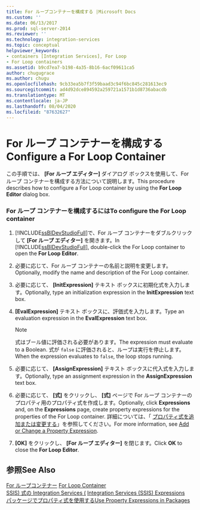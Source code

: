 ```yaml
---
title: For ループコンテナーを構成する |Microsoft Docs
ms.custom: ''
ms.date: 06/13/2017
ms.prod: sql-server-2014
ms.reviewer: ''
ms.technology: integration-services
ms.topic: conceptual
helpviewer_keywords:
- containers [Integration Services], For Loop
- For Loop containers
ms.assetid: b9cd7ea7-b198-4a35-8b16-6acf09611ca5
author: chugugrace
ms.author: chugu
ms.openlocfilehash: 9cb33ea5b7f3f59baad3c94f6bc845c281613ec9
ms.sourcegitcommit: ad4d92dce894592a259721a1571b1d8736abacdb
ms.translationtype: MT
ms.contentlocale: ja-JP
ms.lasthandoff: 08/04/2020
ms.locfileid: "87632627"
---
```

# <a name="configure-a-for-loop-container"></a><span data-ttu-id="39875-102">For ループ コンテナーを構成する</span><span class="sxs-lookup"><span data-stu-id="39875-102">Configure a For Loop Container</span></span>
  <span data-ttu-id="39875-103">この手順では、 **[For ループ エディター]** ダイアログ ボックスを使用して、For ループ コンテナーを構成する方法について説明します。</span><span class="sxs-lookup"><span data-stu-id="39875-103">This procedure describes how to configure a For Loop container by using the **For Loop Editor** dialog box.</span></span>  
  
### <a name="to-configure-the-for-loop-container"></a><span data-ttu-id="39875-104">For ループ コンテナーを構成するには</span><span class="sxs-lookup"><span data-stu-id="39875-104">To configure the For Loop container</span></span>  
  
1.  <span data-ttu-id="39875-105">[!INCLUDE[ssBIDevStudioFull](../includes/ssbidevstudiofull-md.md)]で、For ループ コンテナーをダブルクリックして **[For ループ エディター]** を開きます。</span><span class="sxs-lookup"><span data-stu-id="39875-105">In [!INCLUDE[ssBIDevStudioFull](../includes/ssbidevstudiofull-md.md)], double-click the For Loop container to open the **For Loop Editor**.</span></span>  
  
2.  <span data-ttu-id="39875-106">必要に応じて、For ループ コンテナーの名前と説明を変更します。</span><span class="sxs-lookup"><span data-stu-id="39875-106">Optionally, modify the name and description of the For Loop container.</span></span>  
  
3.  <span data-ttu-id="39875-107">必要に応じて、 **[InitExpression]** テキスト ボックスに初期化式を入力します。</span><span class="sxs-lookup"><span data-stu-id="39875-107">Optionally, type an initialization expression in the **InitExpression** text box.</span></span>  
  
4.  <span data-ttu-id="39875-108">**[EvalExpression]** テキスト ボックスに、評価式を入力します。</span><span class="sxs-lookup"><span data-stu-id="39875-108">Type an evaluation expression in the **EvalExpression** text box.</span></span>  
  
    > [!NOTE]  
    >  <span data-ttu-id="39875-109">式はブール値に評価される必要があります。</span><span class="sxs-lookup"><span data-stu-id="39875-109">The expression must evaluate to a Boolean.</span></span> <span data-ttu-id="39875-110">式が `false` に評価されると、ループは実行を停止します。</span><span class="sxs-lookup"><span data-stu-id="39875-110">When the expression evaluates to `false`, the loop stops running.</span></span>  
  
5.  <span data-ttu-id="39875-111">必要に応じて、 **[AssignExpression]** テキスト ボックスに代入式を入力します。</span><span class="sxs-lookup"><span data-stu-id="39875-111">Optionally, type an assignment expression in the **AssignExpression** text box.</span></span>  
  
6.  <span data-ttu-id="39875-112">必要に応じて、 **[式]** をクリックし、 **[式]** ページで For ループ コンテナーのプロパティ用のプロパティ式を作成します。</span><span class="sxs-lookup"><span data-stu-id="39875-112">Optionally, click **Expressions** and, on the **Expressions** page, create property expressions for the properties of the For Loop container.</span></span> <span data-ttu-id="39875-113">詳細については、「 [プロパティ式を追加または変更する](expressions/add-or-change-a-property-expression.md)」を参照してください。</span><span class="sxs-lookup"><span data-stu-id="39875-113">For more information, see [Add or Change a Property Expression](expressions/add-or-change-a-property-expression.md).</span></span>  
  
7.  <span data-ttu-id="39875-114">**[OK]** をクリックし、 **[For ループ エディター]** を閉じます。</span><span class="sxs-lookup"><span data-stu-id="39875-114">Click **OK** to close the **For Loop Editor**.</span></span>  
  
## <a name="see-also"></a><span data-ttu-id="39875-115">参照</span><span class="sxs-lookup"><span data-stu-id="39875-115">See Also</span></span>  
 <span data-ttu-id="39875-116">[For ループコンテナー](control-flow/for-loop-container.md) </span><span class="sxs-lookup"><span data-stu-id="39875-116">[For Loop Container](control-flow/for-loop-container.md) </span></span>  
 <span data-ttu-id="39875-117">[SSIS&#41; 式の Integration Services &#40;](expressions/integration-services-ssis-expressions.md) </span><span class="sxs-lookup"><span data-stu-id="39875-117">[Integration Services &#40;SSIS&#41; Expressions](expressions/integration-services-ssis-expressions.md) </span></span>  
 [<span data-ttu-id="39875-118">パッケージでプロパティ式を使用する</span><span class="sxs-lookup"><span data-stu-id="39875-118">Use Property Expressions in Packages</span></span>](expressions/use-property-expressions-in-packages.md)  
  
  

